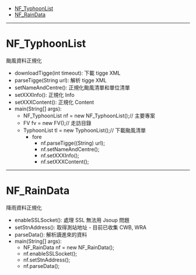 <!-- MarkdownTOC -->

- [NF_TyphoonList](#nftyphoonlist)
- [NF_RainData](#nfraindata)

<!-- /MarkdownTOC -->

---

# NF_TyphoonList
颱風資料正規化  
- downloadTigge(int timeout): 下載 tigge XML
- parseTigge(String url): 解析 tigge XML
- setNameAndCentre(): 正規化颱風清單和單位清單
- setXXXInfo(): 正規化 Info
- setXXXContent(): 正規化 Content
- main(String[] args):
	- NF_TyphoonList nf = new NF_TyphoonList();// 主要專案
	- FV fv = new FV();// 走訪目錄
	- TyphoonList tl = new TyphoonList();// 下載颱風清單
		- fore
			- nf.parseTigge((String) url);
			- nf.setNameAndCentre();
			- nf.setXXXInfo();
			- nf.setXXXContent();  

---

# NF_RainData
降雨資料正規化  
- enableSSLSocket(): 處理 SSL 無法用 Jsoup 問題
- setStnAddress(): 取得測站地址
        - 目前已收集 CWB, WRA
- parseData(): 解析讀進來的資料
- main(String[] args):
	- NF_RainData nf = new NF_RainData();
	- nf.enableSSLSocket();
	- nf.setStnAddress();
	- nf.parseData();